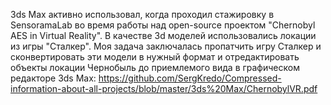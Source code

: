 3ds Max активно использовал, когда проходил стажировку в SensoramaLab во время работы над open-source проектом "Chernobyl AES in Virtual Reality". В качестве 3d моделей использовались локации из игры "Сталкер". Моя задача заключалась пропатчить игру Сталкер и сконвертировать эти модели в нужный формат и отредактировать объекты локации Чернобыль до приемлемого вида в графическом редакторе 3ds Max: https://github.com/SergKredo/Compressed-information-about-all-projects/blob/master/3ds%20Max/ChernobylVR.pdf
